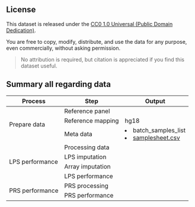 ## License

This dataset is released under the [CC0 1.0 Universal (Public Domain Dedication)](https://creativecommons.org/publicdomain/zero/1.0/).

You are free to copy, modify, distribute, and use the data for any purpose, even commercially, without asking permission.

> No attribution is required, but citation is appreciated if you find this dataset useful.

## Summary all regarding data 

<table>
  <thead>
    <tr>
      <th>Process</th>
      <th>Step</th>
      <th>Output</th>
    </tr>
  </thead>
  <tbody>
    <tr>
      <td rowspan="3">Prepare data</td>
      <td>Reference panel</td>
      <td></td>
    </tr>
    <tr>
      <td>Reference mapping</td>
      <td>hg18</td>
    </tr>
    <tr>
      <td>Meta data</td>
      <td>
            <li>batch_samples_list</li>
            <li><a href="samplesheet.csv">samplesheet.csv</a></li>
      </td>
    </tr>
    <tr>
      <td rowspan="4">LPS performance</td>
      <td>Processing data</td>
      <td></td>
    </tr>
    <tr>
      <td>LPS imputation</td>
      <td></td>
    </tr>
    <tr>
      <td>Array imputation</td>
      <td></td>
    </tr>
    <tr>
      <td>LPS performance</td>
      <td></td>
    </tr>
    <tr>
      <td rowspan="2">PRS performance</td>
      <td>PRS processing</td>
      <td></td>
    </tr>
    <tr>
      <td>PRS performance</td>
      <td></td>
    </tr>
  </tbody>
</table>
